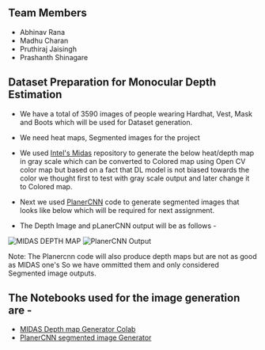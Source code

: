 ## Team Members
* Abhinav Rana
* Madhu Charan
* Pruthiraj Jaisingh
* Prashanth Shinagare

## Dataset Preparation for Monocular Depth Estimation

* We have a total of 3590 images of people wearing Hardhat, Vest, Mask and Boots which will be used for Dataset generation.
* We need heat maps, Segmented images for the project
* We used [Intel's Midas](https://github.com/intel-isl/MiDaS) repository to generate the below heat/depth map in gray scale which can be converted to Colored map using Open CV color map but based on a fact that DL model is not biased towards the color we thought first to test with gray scale output and later change it to Colored map.

* Next we used [PlanerCNN](https://github.com/NVlabs/planercnn) code to generate segmented images that looks like below which will be required for next assignment.
* The Depth Image and pLanerCNN output will be as follows -
<img src="https://github.com/pruthiraj/EVA5_TEAM/blob/master/session14/Midas/114.png?raw=true" alt="MIDAS DEPTH MAP">

<img src ="https://github.com/pruthiraj/EVA5_TEAM/blob/master/session14/planercnn/1007_segmentation_0_final.png?raw=true" alt="PlanerCNN Output">

Note: The Planercnn code will also produce depth maps but are not as good as MIDAS one's So we have ommitted them and only considered Segmented image outputs.

## The Notebooks used for the image generation are -

* [MIDAS Depth map Generator Colab]()
* [PlanerCNN segmented image Generator]()
